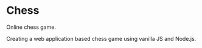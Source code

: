 # Chess
Online chess game.

Creating a web application based chess game using vanilla JS and Node.js.
